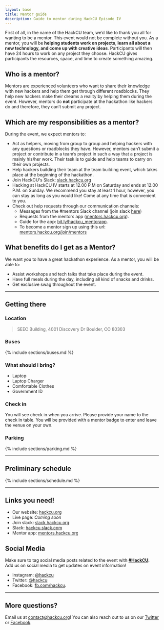 ```yaml
---
layout: base
title: Mentor guide
description: Guide to mentor during HackCU Episode IV
---
```


First of all, in the name of the HackCU team, we’d like to thank you all for wanting to be a mentor. This event would not be complete without you. As a mentor, you will be **helping students work on projects, learn all about a new technology, and come up with creative ideas**. Participants will then have 24 hours to work on any project they choose. HackCU gives participants the resources, space, and time to create something amazing. 


## Who is a mentor?

Mentors are experienced volunteers who want to share their knowledge with new hackers and help them get through different roadblocks. They help new hackers make their dreams a reality by helping them during the event. However, mentors do **not** participate at the hackathon like hackers do and therefore, they can’t submit any project.



## Which are my responsibilities as a mentor?

During the event, we expect mentors to:

- Act as helpers, moving from group to group and helping hackers with any questions or roadblocks they have. However, mentors can’t submit a project or contribute in a team’s project in such a way that a project is mainly his/her work. Their task is to guide and help teams to carry on their own projects.
- Help hackers building their team at the team building event, which takes place at the beginning of the hackathon.
- Join HackCU's Slack: [slack.hackcu.org](https://slack.hackcu.org)
- Hacking at HackCU IV starts at 12.00 P.M on Saturday and ends at 12.00 P.M. on Sunday. We recommend you stay at least 1 hour, however, you can stay as long as you would like! Come at any time that is convenient to you. 
- Check out help requests through our communication channels:
	- Messages from the #mentors Slack channel (join slack [here](https://slack.hackcu.org))
	- Requests from the mentors app ([mentors.hackcu.org](https://mentors.hackcu.org/join/mentors)). 
	- Guide for the app: [bit.ly/hackcu_mentorapp](http://bit.ly/hackcu_mentorapp). 
	- To become a mentor sign up using this url: [mentors.hackcu.org/join/mentors](mentors.hackcu.org/join/mentors)

## What benefits do I get as a Mentor?

We want you to have a great hackathon experience. As a mentor, you will be able to:
- Assist workshops and tech talks that take place during the event.
- Have full meals during the day, including all kind of snacks and drinks.
- Get exclusive swag throughout the event.

---

## Getting there

### Location

>SEEC Building, 4001 Discovery Dr
>Boulder, CO 80303

### Buses

{% include sections/buses.md %}

### What should I bring?

- Laptop
- Laptop Charger
- Comfortable Clothes
- Government ID

### Check in

You will see check in when you arrive. Please provide your name to the check in table. You will be provided with a mentor badge to enter and leave the venue on your own.

### Parking

{% include sections/parking.md %}

---

## Preliminary schedule


{% include sections/schedule.md %}

---

## Links you need!

- Our website: [hackcu.org](https://hackcu.org)
- Live page: *Coming soon*
- Join slack: [slack.hackcu.org](https://slack.hackcu.org)
- Slack: [hackcu.slack.com](https://hackcu.slack.com)
- Mentor app: [mentors.hackcu.org](https://mentors.hackcu.org)

## Social Media

Make sure to tag social media posts related to the event with **[\#HackCU](https://twitter.com/search?q=%23hackcu)**. Add us on social media to get updates on event information!
- Instagram: [@hackcu](https://www.instagram.com/hackcu/?hl=en)
- Twitter: [@hackcu](https://twitter.com/hackcu) 
- Facebook: [fb.com/hackcu](https://www.facebook.com/HackCU/). 

-----

## More questions?

Email us at [contact@hackcu.org](mailto:contact@hackcu.org)! You can also reach out to us on our [Twitter](https://twitter.com/hackcu) or [Facebook](https://www.facebook.com/HackCU/).

